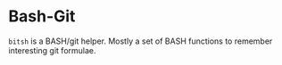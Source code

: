 # Bash-Git

`bitsh` is a BASH/git helper.  Mostly a set of BASH functions to remember
interesting git formulae.

